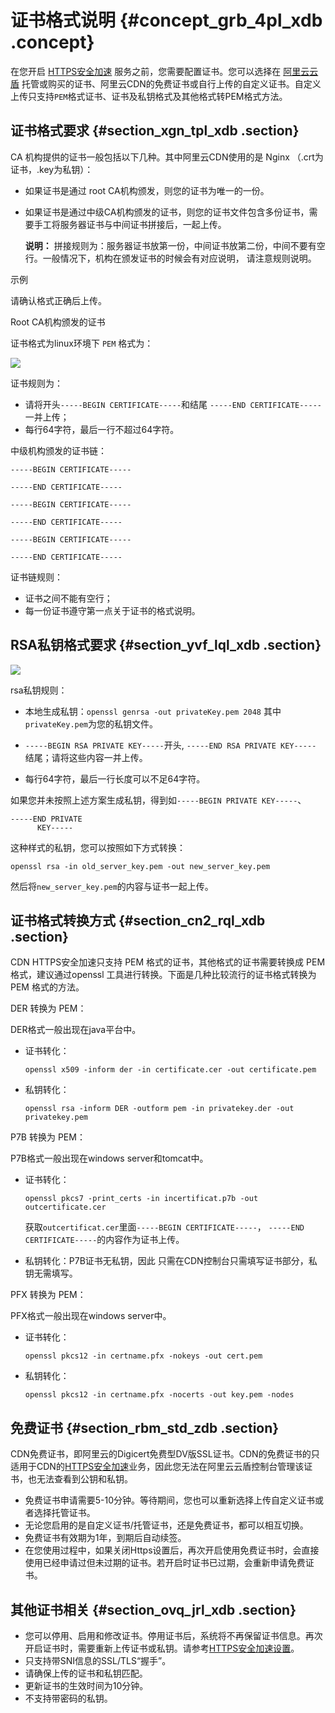 # 证书格式说明 {#concept_grb_4pl_xdb .concept}

在您开启 [HTTPS安全加速](intl.zh-CN/用户指南/域名管理/HTTPS安全加速/HTTPS安全加速设置.md#) 服务之前，您需要配置证书。您可以选择在 [阿里云云盾](https://yundun.console.aliyun.com) 托管或购买的证书、阿里云CDN的免费证书或自行上传的自定义证书。自定义上传只支持`PEM`格式证书、证书及私钥格式及其他格式转PEM格式方法。

## 证书格式要求 {#section_xgn_tpl_xdb .section}

CA 机构提供的证书一般包括以下几种。其中阿里云CDN使用的是 Nginx （.crt为证书，.key为私钥）：

-   如果证书是通过 root CA机构颁发，则您的证书为唯一的一份。
-   如果证书是通过中级CA机构颁发的证书，则您的证书文件包含多份证书，需要手工将服务器证书与中间证书拼接后，一起上传。

    **说明：** 拼接规则为：服务器证书放第一份，中间证书放第二份，中间不要有空行。一般情况下，机构在颁发证书的时候会有对应说明， 请注意规则说明。


示例

请确认格式正确后上传。

Root CA机构颁发的证书

证书格式为linux环境下 `PEM` 格式为：

![](http://static-aliyun-doc.oss-cn-hangzhou.aliyuncs.com/assets/img/5135/15444098093703_zh-CN.png)

证书规则为：

-   请将开头`-----BEGIN CERTIFICATE-----`和结尾 `-----END CERTIFICATE-----`一并上传；
-   每行64字符，最后一行不超过64字符。

中级机构颁发的证书链：

`-----BEGIN CERTIFICATE-----`

`-----END CERTIFICATE-----`

`-----BEGIN CERTIFICATE-----`

`-----END CERTIFICATE-----`

`-----BEGIN CERTIFICATE-----`

`-----END CERTIFICATE-----`

证书链规则：

-   证书之间不能有空行；
-   每一份证书遵守第一点关于证书的格式说明。

## RSA私钥格式要求 {#section_yvf_lql_xdb .section}

![](http://static-aliyun-doc.oss-cn-hangzhou.aliyuncs.com/assets/img/5135/15444098093704_zh-CN.png)

rsa私钥规则：

-   本地生成私钥：`openssl genrsa -out privateKey.pem 2048` 其中`privateKey.pem`为您的私钥文件。

-   `-----BEGIN RSA PRIVATE KEY-----`开头, `-----END RSA PRIVATE KEY-----` 结尾；请将这些内容一并上传。

-   每行64字符，最后一行长度可以不足64字符。


如果您并未按照上述方案生成私钥，得到如`-----BEGIN PRIVATE KEY-----`、

```
-----END PRIVATE
      KEY-----
```

这种样式的私钥，您可以按照如下方式转换：

```
openssl rsa -in old_server_key.pem -out new_server_key.pem
```

然后将`new_server_key.pem`的内容与证书一起上传。

## 证书格式转换方式 {#section_cn2_rql_xdb .section}

CDN HTTPS安全加速只支持 PEM 格式的证书，其他格式的证书需要转换成 PEM 格式，建议通过openssl 工具进行转换。下面是几种比较流行的证书格式转换为 PEM 格式的方法。

DER 转换为 PEM：

DER格式一般出现在java平台中。

-   证书转化：

    ```
    openssl x509 -inform der -in certificate.cer -out certificate.pem
    ```

-   私钥转化：

    ```
    openssl rsa -inform DER -outform pem -in privatekey.der -out privatekey.pem
    ```


P7B 转换为 PEM：

P7B格式一般出现在windows server和tomcat中。

-   证书转化：

    ```
    openssl pkcs7 -print_certs -in incertificat.p7b -out outcertificate.cer
    ```

    获取`outcertificat.cer`里面`-----BEGIN CERTIFICATE-----`， `-----END CERTIFICATE-----`的内容作为证书上传。

-   私钥转化：P7B证书无私钥，因此 只需在CDN控制台只需填写证书部分，私钥无需填写。

PFX 转换为 PEM：

PFX格式一般出现在windows server中。

-   证书转化：

    ```
    openssl pkcs12 -in certname.pfx -nokeys -out cert.pem
    ```

-   私钥转化：

    ```
    openssl pkcs12 -in certname.pfx -nocerts -out key.pem -nodes
    ```


## 免费证书 {#section_rbm_std_zdb .section}

CDN免费证书，即阿里云的Digicert免费型DV版SSL证书。CDN的免费证书的只适用于CDN的[HTTPS安全加速](intl.zh-CN/用户指南/域名管理/HTTPS安全加速/HTTPS安全加速设置.md#)业务，因此您无法在阿里云云盾控制台管理该证书，也无法查看到公钥和私钥。

-   免费证书申请需要5-10分钟。等待期间，您也可以重新选择上传自定义证书或者选择托管证书。
-   无论您启用的是自定义证书/托管证书，还是免费证书，都可以相互切换。
-   免费证书有效期为1年，到期后自动续签。
-   在您使用过程中，如果关闭Https设置后，再次开启使用免费证书时，会直接使用已经申请过但未过期的证书。若开启时证书已过期，会重新申请免费证书。

## 其他证书相关 {#section_ovq_jrl_xdb .section}

-   您可以停用、启用和修改证书。停用证书后，系统将不再保留证书信息。再次开启证书时，需要重新上传证书或私钥。请参考[HTTPS安全加速设置](intl.zh-CN/用户指南/域名管理/HTTPS安全加速/HTTPS安全加速设置.md#)。
-   只支持带SNI信息的SSL/TLS“握手”。
-   请确保上传的证书和私钥匹配。
-   更新证书的生效时间为10分钟。
-   不支持带密码的私钥。

